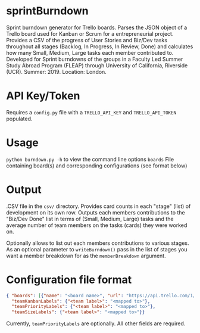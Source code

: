 # sprintBurndown
Sprint burndown generator for Trello boards. Parses the JSON object of a Trello board used for Kanban or Scrum for a entrepreneurial project. Provides a CSV of the progress of User Stories and Biz/Dev tasks throughout all stages (Backlog, In Progress, In Review, Done) and calculates how many Small, Medium, Large tasks each member contributed to. Developed for Sprint burndowns of the groups in a Faculty Led Summer Study Abroad Program (FLEAP) through University of California, Riverside (UCR). Summer: 2019. Location: London.

# API Key/Token
Requires a `config.py` file with a `TRELLO_API_KEY` and `TRELLO_API_TOKEN` populated. 

# Usage
`python burndown.py -h` to view the command line options
`boards` File containing board(s) and corresponding configurations (see format below)

# Output
.CSV file in the `csv/` directory.
Provides card counts in each "stage" (list) of development on its own row. Outputs each members contributions to the "Biz/Dev Done" list in terms of (Small, Medium, Large) tasks and the average number of team members on the tasks (cards) they were worked on. 

Optionally allows to list out each members contributions to various stages. As an optional parameter to `writeBurndown()` pass in the list of stages you want a member breakdown for as the `memberBreakdown` argument.

# Configuration file format
```json
{ "boards": [{"name": "<board name>", "url": "https://api.trello.com/1/boards/<id>",
  "teamKanbanLabels": {"<team label>": "<mapped to>"},
  "teamPriorityLabels": {"<team label>": "<mapped to>"},
  "teamSizeLabels": {"<team label>": "<mapped to>"}}
```
Currently, `teamPriorityLabels` are optionally. All other fields are required. 

